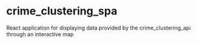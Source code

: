 # crime_clustering_spa
React application for displaying data provided by the crime_clustering_api through an interactive map
